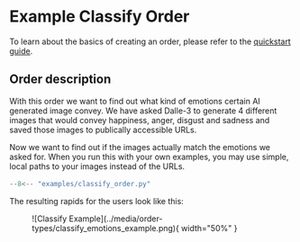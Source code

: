 # Example Classify Order

To learn about the basics of creating an order, please refer to the [quickstart guide](../quickstart.md).

## Order description

With this order we want to find out what kind of emotions certain AI generated image convey. We have asked Dalle-3 to generate 4 different images that would convey happiness, anger, disgust and sadness and saved those images to publically accessible URLs. 

Now we want to find out if the images actually match the emotions we asked for. When you run this with your own examples, you may use simple, local paths to your images instead of the URLs.

```python
--8<-- "examples/classify_order.py"
```

The resulting rapids for the users look like this:

<figure markdown="span">
![Classify Example](../media/order-types/classify_emotions_example.png){ width="50%" }
</figure>
